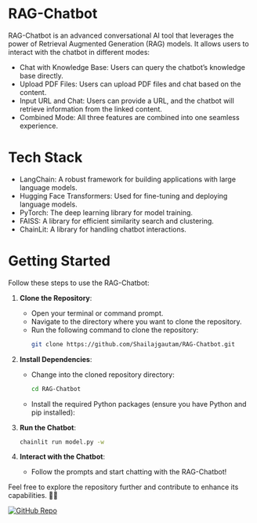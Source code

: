 # RAG-Chatbot
RAG-Chatbot is an advanced conversational AI tool that leverages the power of Retrieval Augmented Generation (RAG) models. It allows users to interact with the chatbot in different modes:

- Chat with Knowledge Base: Users can query the chatbot’s knowledge base directly.
- Upload PDF Files: Users can upload PDF files and chat based on the content.
- Input URL and Chat: Users can provide a URL, and the chatbot will retrieve information from the linked content.
- Combined Mode: All three features are combined into one seamless experience.

# Tech Stack
- LangChain: A robust framework for building applications with large language models.
- Hugging Face Transformers: Used for fine-tuning and deploying language models.
- PyTorch: The deep learning library for model training.
- FAISS: A library for efficient similarity search and clustering.
- ChainLit: A library for handling chatbot interactions.

# Getting Started
Follow these steps to use the RAG-Chatbot:

1. **Clone the Repository**:
   - Open your terminal or command prompt.
   - Navigate to the directory where you want to clone the repository.
   - Run the following command to clone the repository:
     ```bash
     git clone https://github.com/Shailajgautam/RAG-Chatbot.git
     ```

2. **Install Dependencies**:
   - Change into the cloned repository directory:
     ```bash
     cd RAG-Chatbot
     ```
   - Install the required Python packages (ensure you have Python and pip installed):

3. **Run the Chatbot**:
     ```bash
     chainlit run model.py -w
     ```
     
4. **Interact with the Chatbot**:
   - Follow the prompts and start chatting with the RAG-Chatbot!

Feel free to explore the repository further and contribute to enhance its capabilities. 🤖🚀

[![GitHub Repo](https://img.shields.io/badge/GitHub-Repo-blue?style=flat-square&logo=github)](https://github.com/Shailajgautam/RAG-Chatbot)

